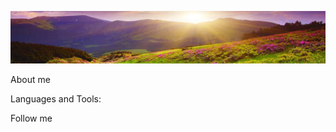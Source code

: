 ![Header](https://github.com/MAster1941/Master1941/blob/main/assets/header.jpg)

About me

Languages and Tools:

Follow me
